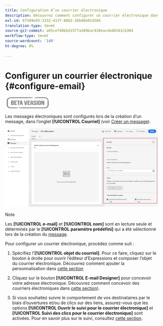 ```yaml
---
title: Configuration d’un courrier électronique
description: Découvrez comment configurer un courrier électronique dans Journey Optimizer
exl-id: 6f389e93-3332-4137-8662-26b46b914504
translation-type: tm+mt
source-git-commit: a65cefd0bbd15ffa389bac910eaceb40181cb38d
workflow-type: tm+mt
source-wordcount: '149'
ht-degree: 0%

---
```


# Configurer un courrier électronique {#configure-email}

![](assets/do-not-localize/badge.png)

Les messages électroniques sont configurés lors de la création d’un message, dans l’onglet **[!UICONTROL Courriel]** (voir [Créer un message](create-message.md)).

![](assets/emails-configuration.png)

>[!NOTE]
>
>Les **[!UICONTROL e-mail]** et **[!UICONTROL nom]** sont en lecture seule et déterminés par le **[!UICONTROL paramètre prédéfini]** qui a été sélectionné lors de la création du [message](create-message.md).

Pour configurer un courrier électronique, procédez comme suit :

1. Spécifiez l&#39;**[!UICONTROL objet du courriel]**. Pour ce faire, cliquez sur le bouton à droite pour ouvrir l’éditeur d’Expressions et composer l’objet du courrier électronique. Découvrez comment ajouter la personnalisation dans [cette section](personalization/personalization-aeras.md)

1. Cliquez sur le bouton **[!UICONTROL E-mail Designer]** pour concevoir votre adresse électronique. Découvrez comment concevoir des courriers électroniques dans [cette section](design-emails.md)).

1. Si vous souhaitez suivre le comportement de vos destinataires par le biais d’ouvertures et/ou de clics sur des liens, assurez-vous que les options **[!UICONTROL Ouvrir le suivi pour le courrier électronique]** et **[!UICONTROL Suivi des clics pour le courrier électronique]** sont activées. Pour en savoir plus sur le suivi, consultez [cette section](message-tracking.md).
